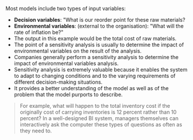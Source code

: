 Most models include two types of input variables:
- **﻿﻿Decision variables**: "What is our reorder point for these raw materials?
- ﻿﻿**Environmental variables**: (external to the organisation): "What will the rate of inflation be?"
- ﻿﻿The output in this example would be the total cost of raw materials.
- The point of a sensitivity analysis is usually to determine the impact of environmental variables on the result of the analysis.
- Companies generally perform a sensitivity analysis to determine the impact of environmental variables analysis.
- ﻿﻿Sensitivity analysis is extremely valuable because it enables the system to adapt to changing conditions and to the varying requirements of different decision-making situations.
- ﻿﻿It provides a better understanding of the model as well as of the problem that the model purports to describe.
> For example, what will happen to the total inventory cost if the originally cost of carrying inventories is 12 percent rather than 10 percent?
> In a well-designed BI system, managers themselves can interactively ask the computer these types of questions as often as they need to.